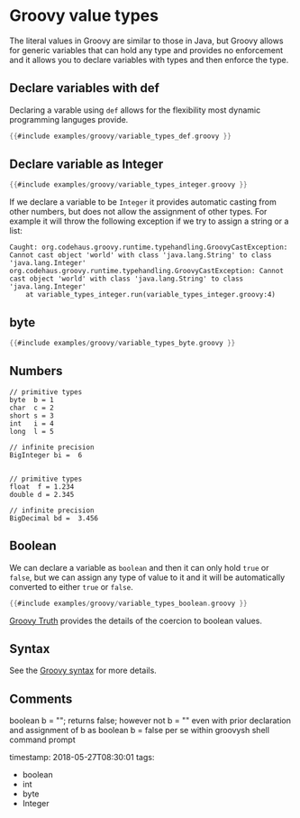 # Groovy value types

The literal values in Groovy are similar to those in Java, but Groovy allows for generic variables that can hold any
type and provides no enforcement and it allows you to declare variables with types and then enforce the type.


## Declare variables with def

Declaring a varable using `def` allows for the flexibility most dynamic programming languges provide.

```groovy
{{#include examples/groovy/variable_types_def.groovy }}
```

## Declare variable as Integer

```groovy
{{#include examples/groovy/variable_types_integer.groovy }}
```

If we declare a variable to be `Integer` it provides automatic casting from other numbers, but does not allow
the assignment of other types. For example it will throw the following exception if we try to assign a string or a list:

```
Caught: org.codehaus.groovy.runtime.typehandling.GroovyCastException: Cannot cast object 'world' with class 'java.lang.String' to class 'java.lang.Integer'
org.codehaus.groovy.runtime.typehandling.GroovyCastException: Cannot cast object 'world' with class 'java.lang.String' to class 'java.lang.Integer'
	at variable_types_integer.run(variable_types_integer.groovy:4)
```

## byte

```groovy
{{#include examples/groovy/variable_types_byte.groovy }}
```

## Numbers

```
// primitive types
byte  b = 1
char  c = 2
short s = 3
int   i = 4
long  l = 5

// infinite precision
BigInteger bi =  6


// primitive types
float  f = 1.234
double d = 2.345

// infinite precision
BigDecimal bd =  3.456
```

## Boolean

We can declare a variable as `boolean` and then it can only hold `true` or `false`,
but we can assign any type of value to it and it will be automatically converted to either
`true` or `false`.

```groovy
{{#include examples/groovy/variable_types_boolean.groovy }}
```

[Groovy Truth](http://docs.groovy-lang.org/latest/html/documentation/core-semantics.html#Groovy-Truth) provides the details of the coercion to boolean values.



## Syntax

See the [Groovy syntax](http://groovy-lang.org/syntax.html) for more details.

## Comments

boolean b = ""; returns false; however not b = "" even with prior declaration and assignment of b as boolean b = false per se within groovysh shell command prompt

timestamp: 2018-05-27T08:30:01
tags:
  - boolean
  - int
  - byte
  - Integer

